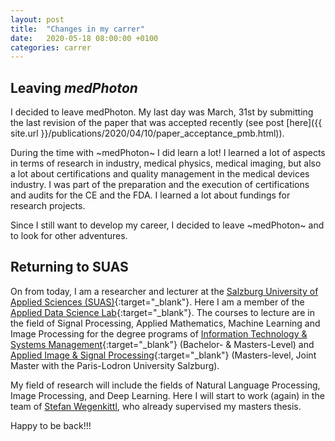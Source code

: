 ```yaml
---
layout: post
title:  "Changes in my carrer"
date:   2020-05-18 08:00:00 +0100
categories: carrer
---
```


## Leaving *medPhoton*
I decided to leave medPhoton. My last day was March, 31st by submitting the last revision of the paper that was accepted recently (see post [here]({{ site.url }}/publications/2020/04/10/paper_acceptance_pmb.html)).

During the time with ~medPhoton~ I did learn a lot! I learned a lot of aspects in terms of research in industry, medical physics, medical imaging, but also a lot about certifications and quality management in the medical devices industry. I was part of the preparation and the execution of certifications and audits for the CE and the FDA. I learned a lot about fundings for research projects.

Since I still want to develop my career, I decided to leave ~medPhoton~ and to look for other adventures.


## Returning to SUAS
On from today, I am a researcher and lecturer at the [Salzburg University of Applied Sciences (SUAS)](https://www.fh-salzburg.ac.at/en/){:target="_blank"}. Here I am a member of the [Applied Data Science Lab](https://its.fh-salzburg.ac.at/forschung/applied-data-science-lab/){:target="_blank"}. The courses to lecture are in the field of Signal Processing, Applied Mathematics, Machine Learning and Image Processing for the degree programs of [Information Technology & Systems Management](https://www.fh-salzburg.ac.at/en/study/engineering/information-technology-systems-management-master){:target="_blank"} (Bachelor- & Masters-Level) and [Applied Image & Signal Processing](https://aisp-salzburg.ac.at/){:target="_blank"} (Masters-level, Joint Master with the Paris-Lodron University Salzburg).

My field of research will include the fields of Natural Language Processing, Image Processing, and Deep Learning. Here I will start to work (again) in the team of  [Stefan Wegenkittl](https://its.fh-salzburg.ac.at/ueber-uns/leitung/detail/wegenkittl-stefan/), who already supervised my masters thesis.

Happy to be back!!!
